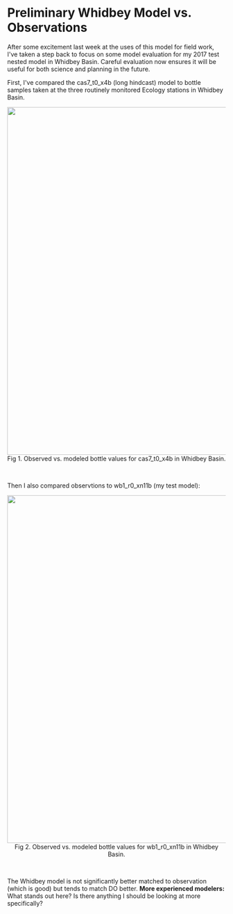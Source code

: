 # Preliminary Whidbey Model vs. Observations

After some excitement last week at the uses of this model for field work, I've taken a step back to focus on some model evaluation for my 2017 test nested model in Whidbey Basin. Careful evaluation now ensures it will be useful for both science and planning in the future.

First, I've compared the cas7_t0_x4b (long hindcast) model to bottle samples taken at the three routinely monitored Ecology stations in Whidbey Basin.

<p style="text-align:center;"><img src="https://github.com/user-attachments/assets/826a7f1d-ae1e-4e29-95de-9d05a917ea71" width="800"/><br>Fig 1. Observed vs. modeled bottle values for cas7_t0_x4b in Whidbey Basin.</p><br>

Then I also compared observtions to wb1_r0_xn11b (my test model):
<p style="text-align:center;"><img src="https://github.com/user-attachments/assets/a82a31d2-ed8c-409e-931d-c0ae9b07edfc" width="800"/><br>Fig 2. Observed vs. modeled bottle values for wb1_r0_xn11b in Whidbey Basin.</p><br>

The Whidbey model is not significantly better matched to observation (which is good) but tends to match DO better. **More experienced modelers:** What stands out here? Is there anything I should be looking at more specifically?
